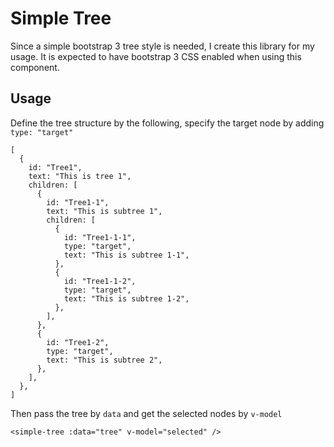 # Simple Tree

Since a simple bootstrap 3 tree style is needed, I create this library for my usage.
It is expected to have bootstrap 3 CSS enabled when using this component.

## Usage

Define the tree structure by the following, specify the target node by adding `type: "target"`

```
[
  {
    id: "Tree1",
    text: "This is tree 1",
    children: [
      {
        id: "Tree1-1",
        text: "This is subtree 1",
        children: [
          {
            id: "Tree1-1-1",
            type: "target",
            text: "This is subtree 1-1",
          },
          {
            id: "Tree1-1-2",
            type: "target",
            text: "This is subtree 1-2",
          },
        ],
      },
      {
        id: "Tree1-2",
        type: "target",
        text: "This is subtree 2",
      },
    ],
  },
]
```

Then pass the tree by `data` and get the selected nodes by `v-model`

```
<simple-tree :data="tree" v-model="selected" />
```
